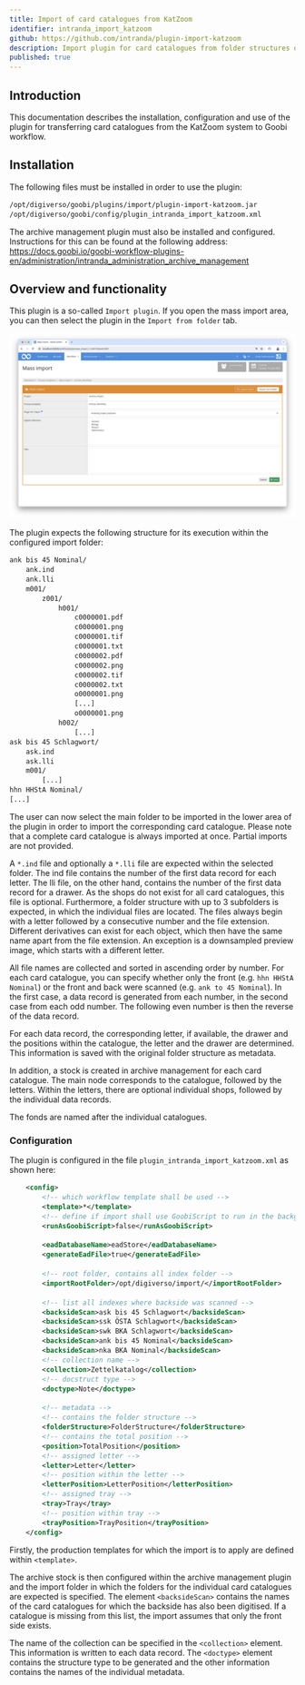 ```yaml
---
title: Import of card catalogues from KatZoom
identifier: intranda_import_katzoom
github: https://github.com/intranda/plugin-import-katzoom
description: Import plugin for card catalogues from folder structures of the KatZoom system
published: true
---
```


## Introduction
This documentation describes the installation, configuration and use of the plugin for transferring card catalogues from the KatZoom system to Goobi workflow.


## Installation
The following files must be installed in order to use the plugin:

```bash
/opt/digiverso/goobi/plugins/import/plugin-import-katzoom.jar
/opt/digiverso/goobi/config/plugin_intranda_import_katzoom.xml
```

The archive management plugin must also be installed and configured. Instructions for this can be found at the following address: https://docs.goobi.io/goobi-workflow-plugins-en/administration/intranda_administration_archive_management


## Overview and functionality
This plugin is a so-called `Import plugin`. If you open the mass import area, you can then select the plugin in the `Import from folder` tab.

![Selected plugin in the `Import from folder` area](screen_en.png)

The plugin expects the following structure for its execution within the configured import folder:

```bash
ank bis 45 Nominal/
	ank.ind
	ank.lli
	m001/
		z001/
			h001/
				c0000001.pdf
				c0000001.png
				c0000001.tif
				c0000001.txt
				c0000002.pdf
				c0000002.png
				c0000002.tif
				c0000002.txt
				o0000001.png
				[...]
				o0000001.png
			h002/
				[...]
ask bis 45 Schlagwort/
	ask.ind
	ask.lli
	m001/	
		[...]
hhn HHStA Nominal/
[...]
```

The user can now select the main folder to be imported in the lower area of the plugin in order to import the corresponding card catalogue. Please note that a complete card catalogue is always imported at once. Partial imports are not provided.

A `*.ind` file and optionally a `*.lli` file are expected within the selected folder. The ind file contains the number of the first data record for each letter. The lli file, on the other hand, contains the number of the first data record for a drawer. As the shops do not exist for all card catalogues, this file is optional.
Furthermore, a folder structure with up to 3 subfolders is expected, in which the individual files are located. The files always begin with a letter followed by a consecutive number and the file extension.
Different derivatives can exist for each object, which then have the same name apart from the file extension. An exception is a downsampled preview image, which starts with a different letter.

All file names are collected and sorted in ascending order by number. For each card catalogue, you can specify whether only the front (e.g. `hhn HHStA Nominal`) or the front and back were scanned (e.g. `ank to 45 Nominal`). In the first case, a data record is generated from each number, in the second case from each odd number. The following even number is then the reverse of the data record.

For each data record, the corresponding letter, if available, the drawer and the positions within the catalogue, the letter and the drawer are determined. This information is saved with the original folder structure as metadata.

In addition, a stock is created in archive management for each card catalogue. The main node corresponds to the catalogue, followed by the letters. Within the letters, there are optional individual shops, followed by the individual data records.  

The fonds are named after the individual catalogues.

### Configuration
The plugin is configured in the file `plugin_intranda_import_katzoom.xml` as shown here:

```xml
    <config>
        <!-- which workflow template shall be used -->
        <template>*</template>
        <!-- define if import shall use GoobiScript to run in the background -->
        <runAsGoobiScript>false</runAsGoobiScript>
        
        <eadDatabaseName>eadStore</eadDatabaseName>
        <generateEadFile>true</generateEadFile>
        
        <!-- root folder, contains all index folder -->
        <importRootFolder>/opt/digiverso/import/</importRootFolder>

        <!-- list all indexes where backside was scanned -->
        <backsideScan>ask bis 45 Schlagwort</backsideScan>
        <backsideScan>ssk ÖSTA Schlagwort</backsideScan>
        <backsideScan>swk BKA Schlagwort</backsideScan>
        <backsideScan>ank bis 45 Nominal</backsideScan>
        <backsideScan>nka BKA Nominal</backsideScan>
        <!-- collection name -->
        <collection>Zettelkatalog</collection>
        <!-- docstruct type -->
        <doctype>Note</doctype>

        <!-- metadata -->
        <!-- contains the folder structure -->
        <folderStructure>FolderStructure</folderStructure>
        <!-- contains the total position -->
        <position>TotalPosition</position>
        <!-- assigned letter -->
        <letter>Letter</letter>
        <!-- position within the letter -->
        <letterPosition>LetterPosition</letterPosition>
        <!-- assigned tray -->
        <tray>Tray</tray>
        <!-- position within tray -->
        <trayPosition>TrayPosition</trayPosition>
    </config>
```

Firstly, the production templates for which the import is to apply are defined within `<template>`. 

The archive stock is then configured within the archive management plugin and the import folder in which the folders for the individual card catalogues are expected is specified. The element `<backsideScan>` contains the names of the card catalogues for which the backside has also been digitised. If a catalogue is missing from this list, the import assumes that only the front side exists.

The name of the collection can be specified in the `<collection>` element. This information is written to each data record. The `<doctype>` element contains the structure type to be generated and the other information contains the names of the individual metadata.